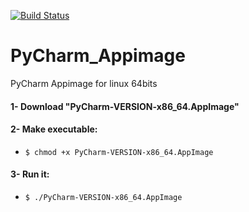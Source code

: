 [![Build Status](https://travis-ci.com/ferion11/PyCharm_Appimage.svg?branch=master)](https://travis-ci.com/ferion11/PyCharm_Appimage)
# PyCharm_Appimage

PyCharm Appimage for linux 64bits

#### 1- Download "PyCharm-VERSION-x86_64.AppImage"
#### 2- Make executable:
- `$ chmod +x PyCharm-VERSION-x86_64.AppImage`
#### 3- Run it:
- `$ ./PyCharm-VERSION-x86_64.AppImage`
